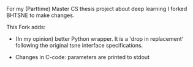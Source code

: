 For my (Parttime) Master CS thesis project about deep learning I forked BHTSNE to make changes.

This Fork adds:

- (In my opinion) better Python wrapper. It is a 'drop in replacement' following the original tsne interface specifications.

- Changes in C-code: parameters are printed to stdout
